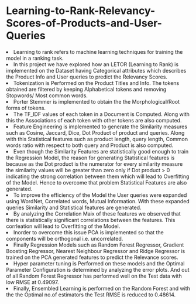 # Learning-to-Rank-Relevancy-Scores-of-Products-and-User-Queries
<li> Learning to rank refers to machine learning techniques for training the model in a ranking task.  </li>
<li> In this project we have explored how an LETOR (Learning to Rank) is implemented on the Dataset having Categorical attributes which describes the Product Info and User queries to predict the Relevancy Scores. </li>
<li> Tokenization is Performed on the Product Titles and Info. The tokens obtained are filtered by keeping Alphabetical tokens and removing Stopwords/ Most common words. </li>
<li> Porter Stemmer is implemented to obtain the the Morphological/Root forms of tokens. </li>
<li> The TF_IDF values of each token in a Document is Computed. Along with this the Associations of each token with other tokens are also computed. </li>
<li> Feature Engineering is implemented to generate the Similarity measures such as Cosine, Jaccard, Dice, Dot Product of product and queries. Along with this Statistical features such as product length, query length, Common words ratio with respect to both query and Product is also computed.</li>
<li>Even though the Similarity Features are statistically good enough to train the Regression Model, the reason for generating Statistical features is because as the Dot product is the numerator for every similarity measure the similarity values will be greater than zero only if Dot product > 0 indicating the strong correlation between them which will lead to Overfitting of the Model. Hence to overcome that problem Statistical Features are also generated. </li>
<li> To improve the efficiency of the Model the User queries were expanded using WordNet, Correlated words, Mutual Information. With these expanded queries Similarity and Statistical features are generated. </li>
<li> By analyzing the Correlation Maix of these features we observed that there is statistically significant correlations between the features. This corrleation will lead to Overfitting of the Model. </li>
<li> Inorder to overcome this issue PCA is implemented so that the components will be orthogonal i.e. uncorrelated. </li>
<li> Finally Regression Models such as Random Forest Regressor, Gradient Boosting Regressor, Nearest Neighbour Regressor and Ridge Regressor is trained on the PCA generated features to predict the Relevance scores. </li>
<li> Hyper parameter tuning is Performed on these models and the Optimal Parameter Configuration is determined by analyzing the error plots. And out of all Random Forest Regressor has performed well on the Test data with low RMSE at 0.49097. </li>
<li> Finally, Ensembled Learning is performed on the Random Forest and with the the Optimal no.of estimators the Test RMSE is reduced to 0.48614.

